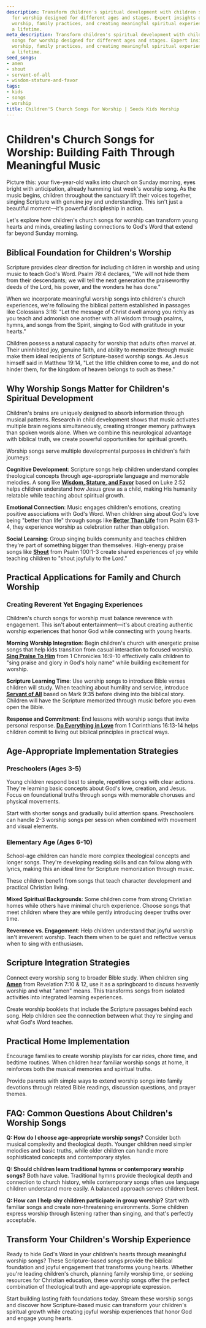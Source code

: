 ```yaml
---
description: Transform children's spiritual development with children s church songs
  for worship designed for different ages and stages. Expert insights on reverent
  worship, family practices, and creating meaningful spiritual experiences that last
  a lifetime.
meta_description: Transform children's spiritual development with children s church
  songs for worship designed for different ages and stages. Expert insights on reverent
  worship, family practices, and creating meaningful spiritual experiences that last
  a lifetime.
seed_songs:
- amen
- shout
- servant-of-all
- wisdom-stature-and-favor
tags:
- kids
- songs
- worship
title: Children'S Church Songs For Worship | Seeds Kids Worship
---
```

# Children's Church Songs for Worship: Building Faith Through Meaningful Music

Picture this: your five-year-old walks into church on Sunday morning, eyes bright with anticipation, already humming last week's worship song. As the music begins, children throughout the sanctuary lift their voices together, singing Scripture with genuine joy and understanding. This isn't just a beautiful moment—it's powerful discipleship in action.

Let's explore how children's church songs for worship can transform young hearts and minds, creating lasting connections to God's Word that extend far beyond Sunday morning.

## Biblical Foundation for Children's Worship

Scripture provides clear direction for including children in worship and using music to teach God's Word. Psalm 78:4 declares, "We will not hide them from their descendants; we will tell the next generation the praiseworthy deeds of the Lord, his power, and the wonders he has done."

When we incorporate meaningful worship songs into children's church experiences, we're following the biblical pattern established in passages like Colossians 3:16: "Let the message of Christ dwell among you richly as you teach and admonish one another with all wisdom through psalms, hymns, and songs from the Spirit, singing to God with gratitude in your hearts."

Children possess a natural capacity for worship that adults often marvel at. Their uninhibited joy, genuine faith, and ability to memorize through music make them ideal recipients of Scripture-based worship songs. As Jesus himself said in Matthew 19:14, "Let the little children come to me, and do not hinder them, for the kingdom of heaven belongs to such as these."

## Why Worship Songs Matter for Children's Spiritual Development

Children's brains are uniquely designed to absorb information through musical patterns. Research in child development shows that music activates multiple brain regions simultaneously, creating stronger memory pathways than spoken words alone. When we combine this neurological advantage with biblical truth, we create powerful opportunities for spiritual growth.

Worship songs serve multiple developmental purposes in children's faith journeys:

**Cognitive Development**: Scripture songs help children understand complex theological concepts through age-appropriate language and memorable melodies. A song like **[Wisdom, Stature, and Favor](https://seedskidsworship.com/product/wisdom-stature-and-favor-luke-252-2/)** based on Luke 2:52 helps children understand how Jesus grew as a child, making His humanity relatable while teaching about spiritual growth.

**Emotional Connection**: Music engages children's emotions, creating positive associations with God's Word. When children sing about God's love being "better than life" through songs like **[Better Than Life](https://seedskidsworship.com/product/seeds-of-praise-vol-3/)** from Psalm 63:1-4, they experience worship as celebration rather than obligation.

**Social Learning**: Group singing builds community and teaches children they're part of something bigger than themselves. High-energy praise songs like **[Shout](https://seedskidsworship.com/product/shout-psalm-1001-3/)** from Psalm 100:1-3 create shared experiences of joy while teaching children to "shout joyfully to the Lord."

## Practical Applications for Family and Church Worship

### Creating Reverent Yet Engaging Experiences

Children's church songs for worship must balance reverence with engagement. This isn't about entertainment—it's about creating authentic worship experiences that honor God while connecting with young hearts.

**Morning Worship Integration**: Begin children's church with energetic praise songs that help kids transition from casual interaction to focused worship. **[Sing Praise To Him](https://seedskidsworship.com/product/sing-praise-to-him-1-chronicles-169/)** from 1 Chronicles 16:9-10 effectively calls children to "sing praise and glory in God's holy name" while building excitement for worship.

**Scripture Learning Time**: Use worship songs to introduce Bible verses children will study. When teaching about humility and service, introduce **[Servant of All](https://seedskidsworship.com/product/servant-of-all-mark-935/)** based on Mark 9:35 before diving into the biblical story. Children will have the Scripture memorized through music before you even open the Bible.

**Response and Commitment**: End lessons with worship songs that invite personal response. **[Do Everything in Love](https://seedskidsworship.com/product/do-everything-in-love-1-corinthians-1613-14-2/)** from 1 Corinthians 16:13-14 helps children commit to living out biblical principles in practical ways.

## Age-Appropriate Implementation Strategies

### Preschoolers (Ages 3-5)
Young children respond best to simple, repetitive songs with clear actions. They're learning basic concepts about God's love, creation, and Jesus. Focus on foundational truths through songs with memorable choruses and physical movements.

Start with shorter songs and gradually build attention spans. Preschoolers can handle 2-3 worship songs per session when combined with movement and visual elements.

### Elementary Age (Ages 6-10)
School-age children can handle more complex theological concepts and longer songs. They're developing reading skills and can follow along with lyrics, making this an ideal time for Scripture memorization through music.

These children benefit from songs that teach character development and practical Christian living.

**Mixed Spiritual Backgrounds**: Some children come from strong Christian homes while others have minimal church experience. Choose songs that meet children where they are while gently introducing deeper truths over time.

**Reverence vs. Engagement**: Help children understand that joyful worship isn't irreverent worship. Teach them when to be quiet and reflective versus when to sing with enthusiasm.

## Scripture Integration Strategies

Connect every worship song to broader Bible study. When children sing **[Amen](https://seedskidsworship.com/product/seeds-of-praise-vol-3/)** from Revelation 7:10 & 12, use it as a springboard to discuss heavenly worship and what "amen" means. This transforms songs from isolated activities into integrated learning experiences.

Create worship booklets that include the Scripture passages behind each song. Help children see the connection between what they're singing and what God's Word teaches.

## Practical Home Implementation

Encourage families to create worship playlists for car rides, chore time, and bedtime routines. When children hear familiar worship songs at home, it reinforces both the musical memories and spiritual truths.

Provide parents with simple ways to extend worship songs into family devotions through related Bible readings, discussion questions, and prayer themes.

## FAQ: Common Questions About Children's Worship Songs

**Q: How do I choose age-appropriate worship songs?**
Consider both musical complexity and theological depth. Younger children need simpler melodies and basic truths, while older children can handle more sophisticated concepts and contemporary styles.

**Q: Should children learn traditional hymns or contemporary worship songs?**
Both have value. Traditional hymns provide theological depth and connection to church history, while contemporary songs often use language children understand more easily. A balanced approach serves children best.

**Q: How can I help shy children participate in group worship?**
Start with familiar songs and create non-threatening environments. Some children express worship through listening rather than singing, and that's perfectly acceptable.

## Transform Your Children's Worship Experience

Ready to hide God's Word in your children's hearts through meaningful worship songs? These Scripture-based songs provide the biblical foundation and joyful engagement that transforms young hearts. Whether you're leading children's church, planning family worship time, or seeking resources for Christian education, these worship songs offer the perfect combination of theological truth and age-appropriate expression.

Start building lasting faith foundations today. Stream these worship songs and discover how Scripture-based music can transform your children's spiritual growth while creating joyful worship experiences that honor God and engage young hearts.

<script type="application/ld+json">
{
  "@context": "https://schema.org",
  "@type": "Article",
  "headline": "Children S Church Songs For Worship",
  "author": {
    "@type": "Organization",
    "name": "Seeds Kids Worship"
  },
  "publisher": {
    "@type": "Organization",
    "name": "Seeds Kids Worship",
    "logo": {
      "@type": "ImageObject",
      "url": "https://seedskidsworship.com/logo.png"
    }
  },
  "datePublished": "2025-09-03T19:37:35.051440",
  "dateModified": "2025-09-03T19:37:35.051465",
  "description": "Transform children's spiritual development with children s church songs for worship designed for different ages and stages. Expert insights on reverent worship,",
  "mainEntityOfPage": {
    "@type": "WebPage",
    "@id": "https://seedskidsworship.com/activities/children-s-church-songs-for-worship/"
  }
}
</script>

<script type="application/ld+json">
{
  "@context": "https://schema.org",
  "@type": "Product",
  "name": "Amen",
  "description": "Worship song of praise declaring salvation belongs to God with heavenly acclamation",
  "url": "https://seedskidsworship.com/product/seeds-of-praise-vol-3/",
  "brand": {
    "@type": "Brand",
    "name": "Seeds Kids Worship"
  },
  "category": "Children's Christian Music",
  "album": "Seeds of Praise"
}
</script>

<script type="application/ld+json">
{
  "@context": "https://schema.org",
  "@type": "Product",
  "name": "Shout",
  "description": "High-energy praise song calling children to shout joyfully to the Lord from Psalm 100:1-3",
  "url": "https://seedskidsworship.com/product/shout-psalm-1001-3/",
  "brand": {
    "@type": "Brand",
    "name": "Seeds Kids Worship"
  },
  "category": "Children's Christian Music",
  "album": "Seeds of Praise"
}
</script>

<script type="application/ld+json">
{
  "@context": "https://schema.org",
  "@type": "Product",
  "name": "Servant of All",
  "description
